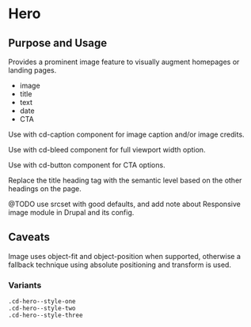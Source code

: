 # Hero

## Purpose and Usage
Provides a prominent image feature to visually augment homepages or landing pages.

- image
- title
- text
- date
- CTA

Use with cd-caption component for image caption and/or image credits.

Use with cd-bleed component for full viewport width option.

Use with cd-button component for CTA options.

Replace the title heading tag with the semantic level based on the other headings on the page.

@TODO use srcset with good defaults, and add note about Responsive image module in Drupal and its config.

## Caveats
Image uses object-fit and object-position when supported, otherwise a fallback technique using absolute positioning and transform is used.

### Variants

```
.cd-hero--style-one
.cd-hero--style-two
.cd-hero--style-three

```
